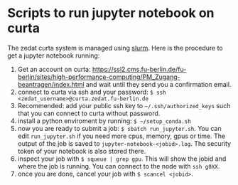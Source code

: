 # Scripts to run jupyter notebook on curta

The zedat curta system is managed using [slurm](https://slurm.schedmd.com/documentation.html).
Here is the procedure to get a jupyter notebook running:

1. Get an account on curta: https://ssl2.cms.fu-berlin.de/fu-berlin/sites/high-performance-computing/PM_Zugang-beantragen/index.html
and wait until they send you a confirmation email.
2. connect to curta via ssh and your password: `$ ssh <zedat_username>@curta.zedat.fu-berlin.de`
3. Recommended: add your public ssh key to `~/.ssh/authorized_keys` such that
   you can connect to curta without password.
4. install a python enviroment by running: `$ ~/setup_conda.sh`
5. now you are ready to submit a job: `$ sbatch run_jupyter.sh`.
You can edit `run_jupyter.sh` if you need more cpus, memory, gpus or time.
The output of the job is saved to `jupyter-notebook-<jobid>.log`. The security
token of your notebook is also stored there.
6. inspect your job with `$ squeue | grep gpu`. This will show the jobid and
   where the job is running. You can connect to the node with `ssh g0XX`.
7. once you are done, cancel your job with `$ scancel <jobid>`.

